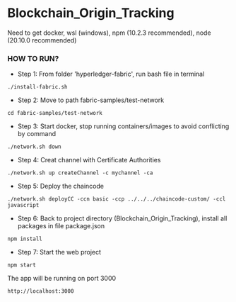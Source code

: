 # Blockchain_Origin_Tracking

Need to get docker, wsl (windows), npm (10.2.3 recommended), node (20.10.0 recommended)

### HOW TO RUN?
- Step 1: From folder 'hyperledger-fabric', run bash file in terminal
```
./install-fabric.sh
```
- Step 2: Move to path fabric-samples/test-network
```
cd fabric-samples/test-network
```
- Step 3: Start docker, stop running containers/images to avoid conflicting by command
```
./network.sh down
```
- Step 4: Creat channel with Certificate Authorities
```
./network.sh up createChannel -c mychannel -ca
```
- Step 5: Deploy the chaincode
```
./network.sh deployCC -ccn basic -ccp ../../../chaincode-custom/ -ccl javascript
```
- Step 6: Back to project directory (Blockchain_Origin_Tracking), install all packages in file package.json
```
npm install
```
- Step 7: Start the web project
```
npm start
```
The app will be running on port 3000
```
http://localhost:3000
```